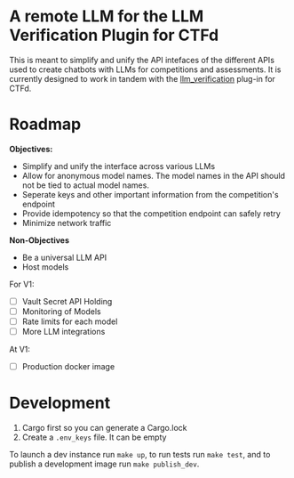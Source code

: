 # A remote LLM for the LLM Verification Plugin for CTFd

This is meant to simplify and unify the API intefaces of the different APIs used to create chatbots with LLMs for competitions and assessments. It is currently designed to work in tandem with the [llm_verification](https://github.com/aivillage/llm_verification) plug-in for CTFd. 

# Roadmap

**Objectives:**

- Simplify and unify the interface across various LLMs
- Allow for anonymous model names. The model names in the API should not be tied to actual model names.
- Seperate keys and other important information from the competition's endpoint
- Provide idempotency so that the competition endpoint can safely retry
- Minimize network traffic

**Non-Objectives**

- Be a universal LLM API
- Host models

For V1:
- [ ] Vault Secret API Holding
- [ ] Monitoring of Models
- [ ] Rate limits for each model
- [ ] More LLM integrations

At V1:
- [ ] Production docker image 

# Development
1. Cargo first so you can generate a Cargo.lock
2. Create a `.env_keys` file. It can be empty

To launch a dev instance run `make up`, to run tests run `make test`, and to publish a development image run `make publish_dev`.